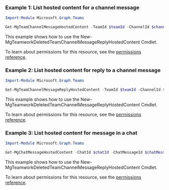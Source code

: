 ### Example 1: List hosted content for a channel message

```powershellImport-Module Microsoft.Graph.Teams

Get-MgTeamChannelMessageHostedContent -TeamId $teamId -ChannelId $channelId -ChatMessageId $chatMessageId
```
This example shows how to use the New-MgTeamworkDeletedTeamChannelMessageReplyHostedContent Cmdlet.
To learn about permissions for this resource, see the [permissions reference](/graph/permissions-reference).

### Example 2: List hosted content for reply to a channel message

```powershellImport-Module Microsoft.Graph.Teams

Get-MgTeamChannelMessageReplyHostedContent -TeamId $teamId -ChannelId $channelId -ChatMessageId $chatMessageId -ChatMessageId1 $chatMessageId1
```
This example shows how to use the New-MgTeamworkDeletedTeamChannelMessageReplyHostedContent Cmdlet.
To learn about permissions for this resource, see the [permissions reference](/graph/permissions-reference).

### Example 3: List hosted content for message in a chat

```powershellImport-Module Microsoft.Graph.Teams

Get-MgChatMessageHostedContent -ChatId $chatId -ChatMessageId $chatMessageId
```
This example shows how to use the New-MgTeamworkDeletedTeamChannelMessageReplyHostedContent Cmdlet.
To learn about permissions for this resource, see the [permissions reference](/graph/permissions-reference).

